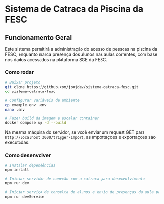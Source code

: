 # Sistema de Catraca da Piscina da FESC

## Funcionamento Geral

Este sistema permitirá a administração do acesso de pessoas na piscina da FESC, enquanto marca presença dos alunos nas aulas correntes, com base nos dados acessados na plataforma SGE da FESC.

### Como rodar

```bash
# Baixar projeto
git clone https://github.com/joojdev/sistema-catraca-fesc.git
cd sistema-catraca-fesc

# Configurar variáveis de ambiente
cp example.env .env
nano .env

# Fazer build da imagem e escalar container
docker compose up -d --build
```

Na mesma máquina do servidor, se você enviar um request GET para `http://localhost:3000/trigger-import`, as importações e exportações são executadas.

### Como desenvolver

```bash
# Instalar dependências
npm install

# Iniciar servidor de conexão com a catraca para desenvolvimento
npm run dev

# Iniciar serviço de consulta de alunos e envio de presenças da aula para desenvolvimento
npm run devService
```